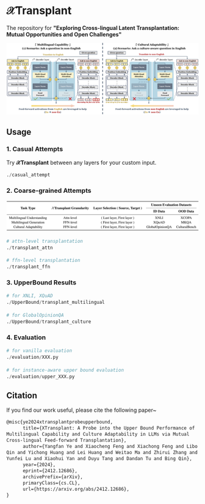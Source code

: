 # 𝒳Transplant
The repository for **"Exploring Cross-lingual Latent Transplantation: Mutual Opportunities and Open Challenges"**

<p align="center">
  <img src="Asset/method.png" width="750px" >
</p>


## Usage
### 1. Casual Attempts
Try **𝒳Transplant** between any layers for your custom input.

```python
./casual_attempt
```

### 2. Coarse-grained Attempts

<p align="center">
  <img src="Asset/settings.png" width="750px" >
</p>

```python
# attn-level transplantation
./transplant_attn

# ffn-level transplantation
./transplant_ffn
```

### 3. UpperBound Results
```python
# for XNLI, XQuAD
./UpperBound/transplant_multilingual

# for GlobalOpinionQA
./UpperBound/transplant_culture
```

### 4. Evaluation
```python
# for vanilla evaluation
./evaluation/XXX.py

# for instance-aware upper bound evaluation
./evaluation/upper_XXX.py
```


## Citation
If you find our work useful, please cite the following paper~
```
@misc{ye2024xtransplantprobeupperbound,
      title={XTransplant: A Probe into the Upper Bound Performance of Multilingual Capability and Culture Adaptability in LLMs via Mutual Cross-lingual Feed-forward Transplantation}, 
      author={Yangfan Ye and Xiaocheng Feng and Xiachong Feng and Libo Qin and Yichong Huang and Lei Huang and Weitao Ma and Zhirui Zhang and Yunfei Lu and Xiaohui Yan and Duyu Tang and Dandan Tu and Bing Qin},
      year={2024},
      eprint={2412.12686},
      archivePrefix={arXiv},
      primaryClass={cs.CL},
      url={https://arxiv.org/abs/2412.12686}, 
}
```